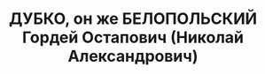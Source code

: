 ---
title: ДУБКО, он же БЕЛОПОЛЬСКИЙ Гордей Остапович (Николай Александрович)
description: "народився 1894, у с. Юсківці Лохвицького пов. Полтавської губ. Українець,\
  \ із священнослужителів, освіта незакінчена вища, позапарт., у 1917—1918 рр. член\
  \ УПСР, у 1918—1920 рр. член партії боротьбистів, у 1920—1924 рр. член РКП(б). \n\
  \  Проживав у м. Гагри Абхазької АРСР. Пла-новик-економіст райтютюну. \n  Заарештований\
  \ 5 липня 1937 р. як член боротьбистсько-теро-ристичної організації та терористичну\
  \ діяль-ність (статті 548, 5411 КК УРСР), для подаль-шого слідства етапований до\
  \ Харкова у розпорядження УДБ УНКВС по Харківській обл. \n  Помер 18 листопада 1937\
  \ р. у Харківській змішаній в’язниці, справу закрито УДБ ХОУ НКВС 26 листопада 1937\
  \ р. (ст. 4 п. «а» КПК УРСР). \n  Реабілітований 30 грудня 1997 р."
---